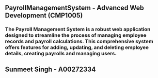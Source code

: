 ## PayrollManagementSystem - Advanced Web Development (CMP1005)

### The Payroll Management System is a robust web application designed to streamline the process of managing employee records and payroll calculations. This comprehensive system offers features for adding, updating, and deleting employee details, creating payrolls and managing users.

## Sunmeet Singh - A00272334

